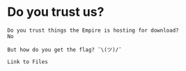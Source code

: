 # Do you trust us?

```
Do you trust things the Empire is hosting for download?
No

But how do you get the flag? ¯\(ツ)/¯

Link to Files
```

